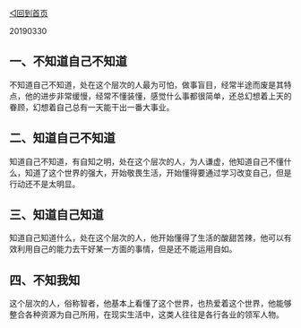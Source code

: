 [◁回到首页](/README.md)

20190330

## 一、不知道自己不知道

不知道自己不知道，处在这个层次的人最为可怕，做事盲目，经常半途而废是其特点，他的进步非常缓慢，经常不懂装懂，感觉什么事都很简单，还总幻想着上天的眷顾，幻想着自己总有一天能干出一番大事业。

## 二、知道自己不知道

知道自己不知道，有自知之明，处在这个层次的人，为人谦虚，他知道自己不懂什么，知道了这个世界的强大，开始敬畏生活，开始懂得要通过学习改变自己，但是行动还不是太明显。

## 三、知道自己知道

知道自己知道什么，处在这个层次的人，他开始懂得了生活的酸甜苦辣，他可以有效利用自己的能力去干好某一方面的事情，但是还不能运用自如。

## 四、不知我知

这个层次的人，俗称智者，他基本上看懂了这个世界，也热爱着这个世界，他能够整合各种资源为自己所用，在现实生活中，这类人往往是各行各业的领军人物。




